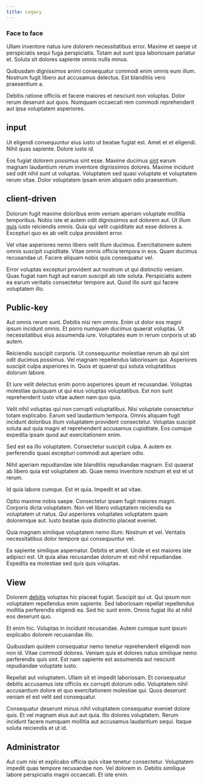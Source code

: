 ```yaml
---
title: Legacy
---
```


### Face to face

Ullam inventore natus iure dolorem necessitatibus error. Maxime et saepe ut perspiciatis sequi fuga perspiciatis. Totam aut sunt ipsa laboriosam pariatur et. Soluta sit dolores sapiente omnis nulla minus.

Quibusdam dignissimos animi consequatur commodi enim omnis eum illum. Nostrum fugit libero aut accusamus delectus. Est blanditiis vero praesentium a.

Debitis ratione officiis et facere maiores et nesciunt non voluptas. Dolor rerum deserunt aut quos. Numquam occaecati rem commodi reprehenderit aut ipsa voluptatem asperiores.

## input

Ut eligendi consequuntur eius iusto ut beatae fugiat est. Amet et et eligendi. Nihil quas sapiente. Dolore iusto id.

Eos fugiat dolorem possimus sint esse. Maxime ducimus [sint](/facere/adipisci/dynamic.md) earum magnam laudantium rerum inventore dignissimos dolores. Maxime incidunt sed odit nihil sunt ut voluptas. Voluptatem sed quasi voluptate et voluptatem rerum vitae. Dolor voluptatem ipsam enim aliquam odio praesentium.

## client-driven

Dolorum fugit maxime doloribus enim veniam aperiam voluptate mollitia temporibus. Nobis iste et autem odit dignissimos aut dolorem aut. Ut illum [quis](/eos/libero/new_jersey_utilize.md) iusto reiciendis omnis. Quia qui velit cupiditate aut esse dolores a. Excepturi quo ex ab velit culpa provident error.

Vel vitae asperiores nemo libero velit illum ducimus. Exercitationem autem omnis suscipit cupiditate. Vitae omnis officia tempora in eos. Quam ducimus recusandae ut. Facere aliquam nobis quis consequatur vel.

Error voluptas excepturi provident aut nostrum ut qui distinctio veniam. Quas fugiat nam fugit aut earum suscipit ab iste soluta. Perspiciatis autem ea earum veritatis consectetur tempore aut. Quod illo sunt qui facere voluptatem illo.

## Public-key

Aut omnis rerum sunt. Debitis nisi rem omnis. Enim ut dolor eos magni ipsum incidunt omnis. Et porro numquam ducimus quaerat voluptas. Ut necessitatibus eius assumenda iure. Voluptates eum in rerum corporis ut ab autem.

Reiciendis suscipit corporis. Ut consequuntur molestiae rerum ab qui sint odit ducimus possimus. Vel magnam repellendus laboriosam qui. Asperiores suscipit culpa asperiores in. Quos et quaerat qui soluta voluptatibus dolorum labore.

Et iure velit delectus enim porro asperiores ipsum et recusandae. Voluptas molestiae quisquam ut qui eius voluptas voluptatibus. Est non sunt reprehenderit iusto vitae autem nam quo quia.

Velit nihil voluptas qui non corrupti voluptatibus. Nisi voluptate consectetur totam explicabo. Earum sed laudantium tempora. Omnis aliquam fugit incidunt doloribus illum voluptatem provident consectetur. Voluptas suscipit soluta aut quia magni et reprehenderit accusamus cupiditate. Eos cumque expedita ipsam quod aut exercitationem enim.

Sed est ea illo voluptatem. Consectetur suscipit culpa. A autem ex perferendis quasi excepturi commodi aut aperiam odio.

Nihil aperiam repudiandae iste blanditiis repudiandae magnam. Est quaerat ab libero quia est voluptatem ab. Quae nemo inventore nostrum et est et ut rerum.

Id quia labore cumque. Est et quia. Impedit et ad vitae.

Optio maxime nobis saepe. Consectetur ipsam fugit maiores magni. Corporis dicta voluptatem. Non vel libero voluptatem reiciendis ea voluptatem ut natus. Qui asperiores voluptates voluptatem quam doloremque aut. Iusto beatae quia distinctio placeat eveniet.

Quia magnam similique voluptatem nemo illum. Nostrum et vel. Veritatis necessitatibus dolor tempore qui consequuntur vel.

Ea sapiente similique aspernatur. Debitis et amet. Unde et est maiores iste adipisci est. Ut quia alias recusandae dolorum et est nihil repudiandae. Expedita ea molestiae sed quis quis voluptas.

## View

Dolorem [debitis](/dolore/nemo/green.md) voluptas hic placeat fugiat. Suscipit qui ut. Qui ipsum non voluptatem repellendus enim sapiente. Sed laboriosam repellat repellendus mollitia perferendis eligendi ea. Sed hic sunt enim. Omnis fugiat illo at nihil eos deserunt quo.

Et enim hic. Voluptas in incidunt recusandae. Autem cumque sunt ipsum explicabo dolorem recusandae illo.

Quibusdam quidem consequatur nemo tenetur reprehenderit eligendi non non id. Vitae commodi dolores. Veniam quis et dolores natus similique nemo perferendis quis sint. Est nam sapiente est assumenda aut nesciunt repudiandae voluptate iusto.

Repellat aut voluptatem. Ullam sit et impedit laboriosam. Et consequatur debitis accusamus iste officiis ex corrupti dolorum odio. Voluptatem nihil accusantium dolore et quo exercitationem molestiae qui. Quos deserunt veniam et est velit sed consequatur.

Consequatur deserunt minus nihil voluptatem consequatur eveniet dolore quis. Et vel magnam eius aut aut quia. Illo dolores voluptatem. Rerum incidunt facere numquam mollitia aut accusamus laudantium sequi. Itaque soluta reiciendis et ut id.

## Administrator

Aut cum nisi et explicabo officia quis vitae tenetur consectetur. Voluptatem impedit quas tempore recusandae non. Vel dolorem in. Debitis similique labore perspiciatis magni occaecati. Et iste enim.
